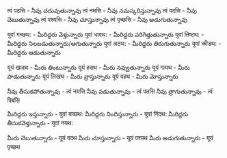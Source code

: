त्वं पठसि - నీవు చదువుతున్నావు 
त्वं नमसि - నీవు నమస్కరిస్తున్నావు 
त्वं वदसि - నీవు చెబుతున్నావు 
त्वं पश्यसि - నీవు చూస్తున్నావు 
त्वं पृच्छसि - నీవు అడుగుతున్నావు 

युवां गच्छथ: - మీరిద్దరు వెళ్తున్నారు 
युवां धावथ: - మీరిద్దరు పరిగెత్తుతున్నారు 
युवां तिष्टथ: - మీరిద్దరు నిలబడుతున్నారు/ఆగుతున్నారు 
युवां अटथ: - మీరిద్దరు తిరుగుతున్నారు 
युवां क्रीडथ: - మీరిద్దరు ఆడుతున్నారు 

यूयं खादथ - మీరు తింటున్నారు 
यूयं हसथ - మీరు నవ్వుతున్నారు 
यूयं गायथ - మీరు పాడుతున్నారు 
यूयं लिखथ - మీరు వ్రాస్తున్నారు 
यूयं वहथ - మీరు మోస్తున్నారు 

నీవు తీసుకపోతున్నావు - त्वं नयसि 
నీవు పడుతున్నావు - त्वं पतसि 
నీవు త్రాగుతున్నావు - त्वं पिबसि 

మీరిద్దరు ఇస్తున్నారు - युवां यच्छथ:
మీరిద్దరు నిందిస్తున్నారు - युवां निंदथ:
మీరిద్దరు తీసుకవెళ్తున్నారు - युवां नयथ:

మీరు చెబుతున్నారు - यूयं वदथ 
మీరు చూస్తున్నారు - यूयं पश्यथ 
మీరు అడుగుతున్నారు - यूयं पृच्छथ 

